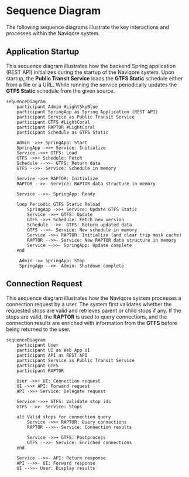 # Sequence Diagram

The following sequence diagrams illustrate the key interactions and processes within the Naviqore system.

## Application Startup

This sequence diagram illustrates how the backend Spring application (REST API) initializes during the startup of the
Naviqore system. Upon startup, the **Public Transit Service** loads the **GTFS Static** schedule either from a file or a
URL. While running the service periodically updates the **GTFS Static** schedule from the given source.

```mermaid
sequenceDiagram
    participant Admin #LightSkyBlue
    participant SpringApp as Spring Application (REST API)
    participant Service as Public Transit Service
    participant GTFS #LightCoral
    participant RAPTOR #LightCoral
    participant Schedule as GTFS Static

    Admin ->>+ SpringApp: Start
    SpringApp ->>+ Service: Initialize
    Service ->>+ GTFS: Load
    GTFS ->>+ Schedule: Fetch
    Schedule -->>- GTFS: Return data
    GTFS -->>- Service: Schedule in memory
    
    Service ->>+ RAPTOR: Initialize
    RAPTOR -->>- Service: RAPTOR data structure in memory

    Service -->>- SpringApp: Ready

    loop Periodic GTFS Static Reload
        SpringApp ->>+ Service: Update GTFS Static
        Service ->>+ GTFS: Update
        GTFS ->>+ Schedule: Fetch new version
        Schedule -->>- GTFS: Return updated data
        GTFS -->>- Service: New schedule in memory
        Service ->>+ RAPTOR: Initialize (and clear trip mask cache)
        RAPTOR -->>- Service: New RAPTOR data structure in memory
        Service -->>- SpringApp: Update complete
    end
   
     Admin ->> SpringApp: Stop
     SpringApp -->>- Admin: Shutdown complete

```

## Connection Request

This sequence diagram illustrates how the Naviqore system processes a connection request by a user. The system first
validates whether the requested stops are valid and retrieves parent or child stops if any. If the stops are valid,
the **RAPTOR** is used to query connections, and the connection results are enriched with information from the
**GTFS** before being returned to the user.

```mermaid
sequenceDiagram
    participant User
    participant UI as Web App UI
    participant API as REST API
    participant Service as Public Transit Service
    participant GTFS
    participant RAPTOR

    User ->>+ UI: Connection request
    UI ->>+ API: Forward request
    API ->>+ Service: Delegate request

    Service ->>+ GTFS: Validate stop ids
    GTFS -->>- Service: Stops

    alt Valid stops for connection query
        Service ->>+ RAPTOR: Query connections
        RAPTOR -->>- Service: Connection results
        
        Service ->>+ GTFS: Postprocess
        GTFS -->>- Service: Enriched connections
    end

    Service -->>- API: Return response
    API -->>- UI: Forward response
    UI -->>- User: Display results
```

